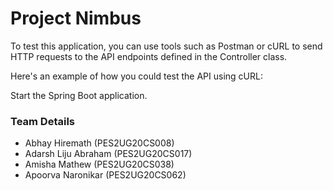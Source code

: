 # Project Nimbus
To test this application, you can use tools such as Postman or cURL to send HTTP requests to the API endpoints defined in the Controller class.

Here's an example of how you could test the API using cURL:

Start the Spring Boot application.



### Team Details

- Abhay Hiremath (PES2UG20CS008)
- Adarsh Liju Abraham (PES2UG20CS017)
- Amisha Mathew (PES2UG20CS038)
- Apoorva Naronikar (PES2UG20CS062)

